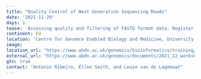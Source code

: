 ```yaml
---
title: "Quality Control of Next Generation Sequencing Reads"
date: '2021-11-29'
days: 1
tease: 'Assessing quality and filtering of FASTQ format data. Register by 22 November.'
continent: EU
location: 'Centre for Genomce Enabled Biology and Medicine, University of Aberdeen, Aberdeen, United Kingdom'
image:
location_url: "https://www.abdn.ac.uk/genomics/bioinformatics/training/current-workshops/"
external_url: "https://www.abdn.ac.uk/genomics/documents/2021_22_workshops/Quality_Control_2021.pdf"
gtn: true
contact: "Antonio Ribeiro, Ellen Smith, and Louie van de Lagemaat"
---
```

